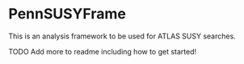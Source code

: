 PennSUSYFrame
=============

This is an analysis framework to be used for ATLAS SUSY searches.

TODO Add more to readme including how to get started!
